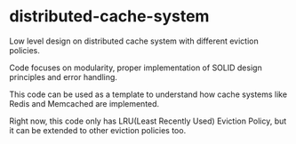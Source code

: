 # distributed-cache-system
Low level design on distributed cache system with different eviction policies.

Code focuses on modularity, proper implementation of SOLID design principles and error handling.

This code can be used as a template to understand how cache systems like Redis and Memcached are implemented.

Right now, this code only has LRU(Least Recently Used) Eviction Policy, but it can be extended to other eviction policies too.
